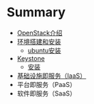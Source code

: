 # Summary

* [OpenStack介绍](README.md)
* [环境搭建和安装](chapter1/README.md)
   * [ubuntu安装](chapter1/ubuntu_install.md)
* [Keystone](chapter2/README.md)
   * [安装](chapter2/keystone.md)
* [基础设施即服务（IaaS）](Iaas/README.md)
* 平台即服务（PaaS）
* 软件即服务（SaaS）

